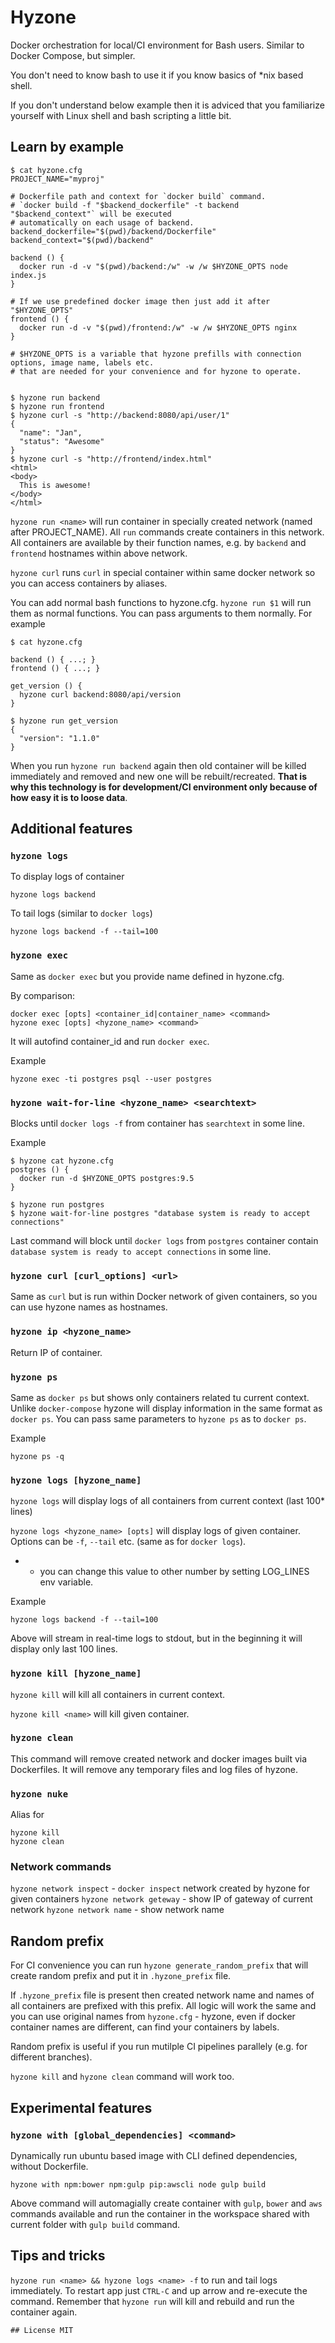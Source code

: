 # Hyzone

Docker orchestration for local/CI environment for Bash users. Similar to Docker Compose, but simpler.

You don't need to know bash to use it if you know basics of *nix based shell.

If you don't understand below example then it is adviced that you familiarize yourself with Linux shell and bash scripting a little bit.

## Learn by example

    $ cat hyzone.cfg
    PROJECT_NAME="myproj"

    # Dockerfile path and context for `docker build` command.
    # `docker build -f "$backend_dockerfile" -t backend "$backend_context"` will be executed
    # automatically on each usage of backend.
    backend_dockerfile="$(pwd)/backend/Dockerfile"
    backend_context="$(pwd)/backend"

    backend () {
      docker run -d -v "$(pwd)/backend:/w" -w /w $HYZONE_OPTS node index.js
    }

    # If we use predefined docker image then just add it after "$HYZONE_OPTS"
    frontend () {
      docker run -d -v "$(pwd)/frontend:/w" -w /w $HYZONE_OPTS nginx
    }

    # $HYZONE_OPTS is a variable that hyzone prefills with connection options, image name, labels etc.
    # that are needed for your convenience and for hyzone to operate.


    $ hyzone run backend
    $ hyzone run frontend
    $ hyzone curl -s "http://backend:8080/api/user/1"
    {
      "name": "Jan",
      "status": "Awesome"
    }
    $ hyzone curl -s "http://frontend/index.html"
    <html>
    <body>
      This is awesome!
    </body>
    </html>

`hyzone run <name>` will run container in specially created network (named after PROJECT_NAME). All `run` commands create containers in this network. All containers are available by their function names, e.g. by `backend` and `frontend` hostnames within above network.

`hyzone curl` runs `curl` in special container within same docker network so you can access containers by aliases.

You can add normal bash functions to hyzone.cfg. `hyzone run $1` will run them as normal functions. You can pass arguments to them normally. For example

    $ cat hyzone.cfg
    
    backend () { ...; }
    frontend () { ...; }

    get_version () {
      hyzone curl backend:8080/api/version
    }

    $ hyzone run get_version
    {
      "version": "1.1.0"
    }

When you run `hyzone run backend` again then old container will be killed immediately and removed and new one will be rebuilt/recreated. **That is why this technology is for development/CI environment only because of how easy it is to loose data**.

## Additional features

### `hyzone logs`

To display logs of container

    hyzone logs backend

To tail logs (similar to `docker logs`)

    hyzone logs backend -f --tail=100

### `hyzone exec`

Same as `docker exec` but you provide name defined in hyzone.cfg.

By comparison:

    docker exec [opts] <container_id|container_name> <command>
    hyzone exec [opts] <hyzone_name> <command>

It will autofind container_id and run `docker exec`.

Example

    hyzone exec -ti postgres psql --user postgres

### `hyzone wait-for-line <hyzone_name> <searchtext>`

Blocks until `docker logs -f` from container has `searchtext` in some line.

Example

    $ hyzone cat hyzone.cfg
    postgres () {
      docker run -d $HYZONE_OPTS postgres:9.5
    }

    $ hyzone run postgres
    $ hyzone wait-for-line postgres "database system is ready to accept connections"
    
Last command will block until `docker logs` from `postgres` container contain `database system is ready to accept connections` in some line.

### `hyzone curl [curl_options] <url>`

Same as `curl` but is run within Docker network of given containers, so you can use hyzone names as hostnames.

### `hyzone ip <hyzone_name>`

Return IP of container.

### `hyzone ps`

Same as `docker ps` but shows only containers related tu current context. Unlike `docker-compose` hyzone will display information in the same format as `docker ps`. You can pass same parameters to `hyzone ps` as to `docker ps`.

Example

    hyzone ps -q

### `hyzone logs [hyzone_name]`

`hyzone logs` will display logs of all containers from current context (last 100* lines)

`hyzone logs <hyzone_name> [opts]` will display logs of given container. Options can be `-f`, `--tail` etc. (same as for `docker logs`). 

* - you can change this value to other number by setting LOG_LINES env variable.

Example

    hyzone logs backend -f --tail=100

Above will stream in real-time logs to stdout, but in the beginning it will display only last 100 lines.

### `hyzone kill [hyzone_name]`

`hyzone kill` will kill all containers in current context.

`hyzone kill <name>` will kill given container.

### `hyzone clean`

This command will remove created network and docker images built via Dockerfiles. It will remove any temporary files and log files of hyzone.

### `hyzone nuke`

Alias for

    hyzone kill
    hyzone clean

### Network commands

`hyzone network inspect` - `docker inspect` network created by hyzone for given containers
`hyzone network geteway` - show IP of gateway of current network
`hyzone network name` - show network name

## Random prefix

For CI convenience you can run `hyzone generate_random_prefix` that will create random prefix and put it in `.hyzone_prefix` file.

If `.hyzone_prefix` file is present then created network name and names of all containers are prefixed with this prefix. All logic will work the same and you can use original names from `hyzone.cfg` - hyzone, even if docker container names are different, can find your containers by labels.

Random prefix is useful if you run mutilple CI pipelines parallely (e.g. for different branches).

`hyzone kill` and `hyzone clean` command will work too.

## Experimental features

### `hyzone with [global_dependencies] <command>`

Dynamically run ubuntu based image with CLI defined dependencies, without Dockerfile.

    hyzone with npm:bower npm:gulp pip:awscli node gulp build

Above command will automagially create container with `gulp`, `bower` and `aws` commands available and run the container in the workspace shared with current folder with `gulp build` command.

## Tips and tricks

`hyzone run <name> && hyzone logs <name> -f` to run and tail logs immediately. To restart app just `CTRL-C` and up arrow and re-execute the command. Remember that `hyzone run` will kill and rebuild and run the container again.

    ## License MIT